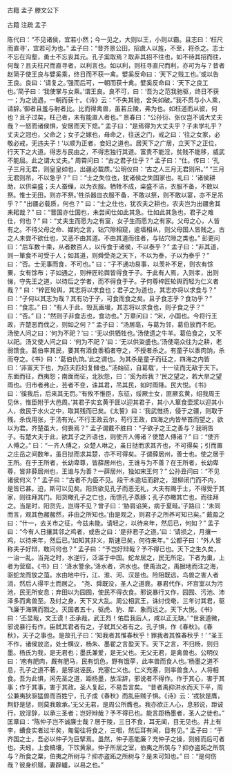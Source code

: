  
 古籍 孟子 滕文公下 
 
 
 
 
 
 古籍 注疏 
 孟子 
 

陈代曰：“不见诸侯，宜若小然；今一见之，大则以王，小则以霸。且志曰：‘枉尺而直寻’，宜若可为也。”
孟子曰：“昔齐景公田，招虞人以旌，不至，将杀之。志士不忘在沟壑，勇士不忘丧其元。孔子奚取焉？取非其招不往也，如不待其招而往，何哉？且夫枉尺而直寻者，以利言也。如以利，则枉寻直尺而利，亦可为与？昔者赵简子使王良与嬖奚乘，终日而不获一禽。嬖奚反命曰：‘天下之贱工也。’或以告王良。良曰：‘请复之。’强而后可，一朝而获十禽。嬖奚反命曰：‘天下之良工也。’简子曰：‘我使掌与女乘。’谓王良。良不可，曰：‘吾为之范我驰驱，终日不获一；为之诡遇，一朝而获十。《诗》云：“不失其驰，舍矢如破。”我不贯与小人乘，请辞。’御者且羞与射者比。比而得禽兽，虽若丘陵，弗为也。如枉道而从彼，何也？且子过矣，枉己者，未有能直人者也。”
景春曰：“公孙衍、张仪岂不诚大丈夫哉？一怒而诸侯惧，安居而天下熄。”
孟子曰：“是焉得为大丈夫乎？子未学礼乎？丈夫之冠也，父命之；女子之嫁也，母命之，往送之门，戒之曰：‘往之女家，必敬必戒，无违夫子！’以顺为正者，妾妇之道也。居天下之广居，立天下之正位，行天下之大道。得志与民由之，不得志独行其道。富贵不能淫，贫贱不能移，威武不能屈。此之谓大丈夫。”
周霄问曰：“古之君子仕乎？”
孟子曰：“仕。传曰：‘孔子三月无君，则皇皇如也，出疆必载质。’公明仪曰：‘古之人三月无君则吊。’”
“三月无君则吊，不以急乎？”
曰：“士之失位也，犹诸侯之失国家也。礼曰：‘诸侯耕助，以供粢盛；夫人蚕缫，以为衣服。牺牲不成，粢盛不洁，衣服不备，不敢以祭。惟士无田，则亦不祭。’牲杀器皿衣服不备，不敢以祭，则不敢以宴，亦不足吊乎？”
“出疆必载质，何也？”
曰：“士之仕也，犹农夫之耕也，农夫岂为出疆舍其耒耜哉？”
曰：“晋国亦仕国也，未尝闻仕如此其急。仕如此其急也，君子之难仕，何也？”
曰：“丈夫生而愿为之有室，女子生而愿为之有家。父母之心，人皆有之。不待父母之命、媒妁之言，钻穴隙相窥，逾墙相从，则父母国人皆贱之。古之人未尝不欲仕也，又恶不由其道。不由其道而往者，与钻穴隙之类也。”
彭更问曰：“后车数十乘，从者数百人，以传食于诸侯，不以泰乎？”
孟子曰：“非其道，则一箪食不可受于人；如其道，则舜受尧之天下，不以为泰，子以为泰乎？”
曰：“否。士无事而食，不可也。”
曰：“子不通功易事，以羡补不足，则农有馀粟，女有馀布；子如通之，则梓匠轮舆皆得食于子。于此有人焉，入则孝，出则悌，守先王之道，以待后之学者，而不得食于子。子何尊梓匠轮舆而轻为仁义者哉？”
曰：“梓匠轮舆，其志将以求食也；君子之为道也，其志亦将以求食与？”
曰：“子何以其志为哉？其有功于子，可食而食之矣。且子食志乎？食功乎？”
曰：“食志。”
曰：“有人于此，毁瓦画墁，其志将以求食也，则子食之乎？”
曰：“否。”
曰：“然则子非食志也，食功也。”
万章问曰：“宋，小国也。今将行王政，齐楚恶而伐之，则如之何？”
孟子曰：“汤居亳，与葛为邻，葛伯放而不祀。汤使人问之曰：‘何为不祀？’曰：‘无以供牺牲也。’汤使遗之牛羊。葛伯食之，又不以祀。汤又使人问之曰：‘何为不祀？’曰：‘无以供粢盛也。’汤使亳众往为之耕，老弱馈食。葛伯率其民，要其有酒食黍稻者夺之，不授者杀之。有童子以黍肉饷，杀而夺之。《书》曰：‘葛伯仇饷。’此之谓也。为其杀是童子而征之，四海之内皆曰：‘非富天下也，为匹夫匹妇复雠也。’‘汤始征，自葛载’，十一征而无敌于天下。东面而征，西夷怨；南面而征，北狄怨，曰：‘奚为后我？’民之望之，若大旱之望雨也。归市者弗止，芸者不变，诛其君，吊其民，如时雨降。民大悦。《书》曰：‘徯我后，后来其无罚。’‘有攸不惟臣，东征，绥厥士女，匪厥玄黄，绍我周王见休，惟臣附于大邑周。’其君子实玄黄于匪以迎其君子，其小人箪食壶浆以迎其小人，救民于水火之中，取其残而已矣。《太誓》曰：‘我武惟扬，侵于之疆，则取于残，杀伐用张，于汤有光。’不行王政云尔，苟行王政，四海之内皆举首而望之，欲以为君。齐楚虽大，何畏焉？”
孟子谓戴不胜曰：“子欲子之王之善与？我明告子。有楚大夫于此，欲其子之齐语也，则使齐人傅诸？使楚人傅诸？”
曰：“使齐人傅之。”
曰：“一齐人傅之，众楚人咻之，虽日挞而求其齐也，不可得矣；引而置之庄岳之间数年，虽日挞而求其楚，亦不可得矣。子谓薛居州，善士也。使之居于王所。在于王所者，长幼卑尊，皆薛居州也，王谁与为不善？在王所者，长幼卑尊，皆非薛居州也，王谁与为善？一薛居州，独如宋王何？”
公孙丑问曰：“不见诸侯何义？”
孟子曰：“古者不为臣不见。段干木逾垣而辟之，泄柳闭门而不内，是皆已甚。迫，斯可以见矣。阳货欲见孔子而恶无礼，大夫有赐于士，不得受于其家，则往拜其门。阳货瞰孔子之亡也，而馈孔子蒸豚；孔子亦瞰其亡也，而往拜之。当是时，阳货先，岂得不见？曾子曰：‘胁肩谄笑，病于夏畦。’子路曰：‘未同而言，观其色赧赧然，非由之所知也。’由是观之，则君子之所养可知已矣。”
戴盈之曰：“什一，去关市之征，今兹未能。请轻之，以待来年，然后已，何如？”
孟子曰：“今有人日攘其邻之鸡者，或告之曰：‘是非君子之道。’曰：‘请损之，月攘一鸡，以待来年，然后已。’如知其非义，斯速已矣，何待来年。”
公都子曰：“外人皆称夫子好辩，敢问何也？”
孟子曰：“予岂好辩哉？予不得已也。天下之生久矣，一治一乱。当尧之时，水逆行，泛滥于中国。蛇龙居之，民无所定。下者为巢，上者为营窟。《书》曰：‘洚水警余。’洚水者，洪水也。使禹治之，禹掘地而注之海，驱蛇龙而放之菹。水由地中行，江、淮、河、汉是也。险阻既远，鸟兽之害人者消，然后人得平土而居之。
“尧、舜既没，圣人之道衰。暴君代作，坏宫室以为污池，民无所安息；弃田以为园囿，使民不得衣食。邪说暴行又作，园囿、污池、沛泽多而禽兽至。及纣之身，天下又大乱。周公相武王，诛纣伐奄，三年讨其君，驱飞廉于海隅而戮之。灭国者五十，驱虎、豹、犀、象而远之。天下大悦。《书》曰：‘丕显哉，文王谟！丕承哉，武王烈！佑启我后人，咸以正无缺。’
“世衰道微，邪说暴行有作，臣弑其君者有之，子弑其父者有之。孔子惧，作《春秋》。《春秋》，天子之事也。是故孔子曰：‘知我者其惟春秋乎！罪我者其惟春秋乎！’
“圣王不作，诸侯放恣，处士横议，杨朱、墨翟之言盈天下。天下之言，不归杨，则归墨。杨氏为我，是无君也；墨氏兼爱，是无父也。无父无君，是禽兽也。公明仪曰：‘庖有肥肉，厩有肥马，民有饥色，野有饿莩，此率兽而食人也。’杨墨之道不息，孔子之道不著，是邪说诬民，充塞仁义也。仁义充塞，则率兽食人，人将相食。吾为此惧，闲先圣之道，距杨墨，放淫辞，邪说者不得作。作于其心，害于其事；作于其事，害于其政。圣人复起，不易吾言矣。
“昔者禹抑洪水而天下平，周公兼夷狄驱猛兽而百姓宁，孔子成《春秋》而乱臣贼子惧。《诗》云：‘戎狄是膺，荆舒是惩，则莫我敢承。’无父无君，是周公所膺也。我亦欲正人心，息邪说，距诐行，放淫辞，以承三圣者；岂好辩哉？予不得已也。能言距杨墨者，圣人之徒也。”
匡章曰：“陈仲子岂不诚廉士哉？居于陵，三日不食，耳无闻，目无见也。井上有李，螬食实者过半矣，匍匐往将食之，三咽，然后耳有闻，目有见。”
孟子曰：“于齐国之士，吾必以仲子为巨擘焉。虽然，仲子恶能廉？充仲子之操，则蚓而后可者也。夫蚓，上食槁壤，下饮黄泉。仲子所居之室，伯夷之所筑与？抑亦盗跖之所筑与？所食之粟，伯夷之所树与？抑亦盗跖之所树与？是未可知也。”
曰：“是何伤哉？彼身织屦，妻辟纑，以易之也。”